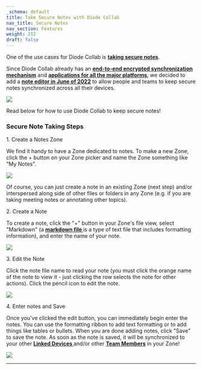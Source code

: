 ```yaml
---
_schema: default
title: Take Secure Notes with Diode Collab
nav_title: Secure Notes
nav_section: Features
weight: 212
draft: false
---
```

One of the use cases for Diode Collab is <a href="https://diode.io/diode%20drive/secure-evernote-alternative-22171/" target="_blank" rel="noopener"><strong>taking secure notes</strong></a>.

Since Diode Collab already has an [**end-to-end encrypted synchronization mechanism**](https://cli.docs.diode.io/docs/faq/are-my-communications-via-the-diode-network-encrypted/) and [**applications for all the major platforms**](https://diode.io/download), we decided to add a <a href="https://app.docs.diode.io/docs/using/file-editors/" target="_blank" rel="noopener"><strong>note editor in June of 2022</strong></a> to allow people and teams to keep secure notes synchronized across all their devices.

![](https://files.helpdocs.io/qwk5dmv7m8/articles/nwoi0x3d67/1655929653762/secure-note-taking-made-easy.gif)

Read below for how to use Diode Collab to keep secure notes!

### **Secure Note Taking Steps**

1\. Create a Notes Zone

We find it handy to have a Zone dedicated to notes. To make a new Zone, click the + button on your Zone picker and name the Zone something like "My Notes".

![](https://files.helpdocs.io/qwk5dmv7m8/articles/nwoi0x3d67/1655930398078/image.png)

Of course, you can just create a note in an existing Zone (next step) and/or interspersed along side of other files or folders in any Zone (e.g. if you are taking meeting notes or annotating other topics).

2\. Create a Note

To create a note, click the "+" button in your Zone's file view, select "Markdown" (a <a href="https://www.markdownguide.org/getting-started/" target="_blank" rel="noopener"><strong>markdown file </strong></a>is a type of text file that includes formatting information), and enter the name of your note.

![](https://files.helpdocs.io/qwk5dmv7m8/articles/nwoi0x3d67/1655931098299/image.png)

3\. Edit the Note

Click the note file name to read your note (you must click the orange name of the note to view it - just clicking the row selects the note for other actions). Click the pencil icon to edit the note.

![](https://files.helpdocs.io/qwk5dmv7m8/articles/nwoi0x3d67/1655931218521/image.png)

4\. Enter notes and Save

Once you've clicked the edit button, you can immediately begin enter the notes. You can use the formatting ribbon to add text formatting or to add things like tables or bullets. When you are done adding notes, click "Save" to save the note. As soon as the note is saved, it will be synchronized to your other <a href="https://app.docs.diode.io/docs/using/linked-devices/" target="_blank" rel="noopener"><strong>Linked Devices </strong></a>and/or other <a href="https://app.docs.diode.io/docs/using/add-a-team-member-or-additional-device/" target="_blank" rel="noopener"><strong>Team Members</strong></a> in your Zone!

![](https://files.helpdocs.io/qwk5dmv7m8/articles/nwoi0x3d67/1655931316773/image.png)

---